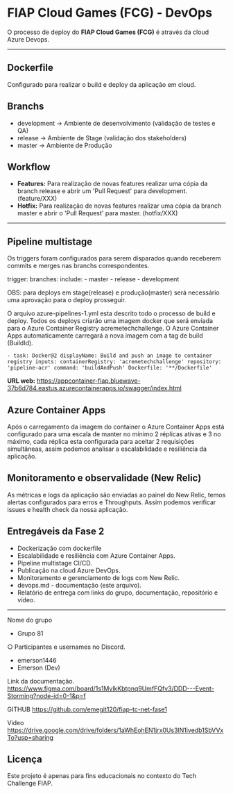 ﻿# FIAP Cloud Games (FCG) - DevOps

O processo de deploy do **FIAP Cloud Games (FCG)** é através da cloud Azure Devops.

---

## Dockerfile

Configurado para realizar o build e deploy da aplicação em cloud.

## Branchs

- development -> Ambiente de desenvolvimento (validação de testes e QA)
- release -> Ambiente de Stage (validação dos stakeholders)
- master -> Ambiente de Produção

## Workflow

- **Features:** Para realização de novas features realizar uma cópia da branch release e abrir um 'Pull Request' para development. (feature/XXX)
- **Hotfix:** Para realização de novas features realizar uma cópia da branch master e abrir o 'Pull Request' para master. (hotfix/XXX)
---

## Pipeline multistage

Os triggers foram configurados para serem disparados quando receberem commits e merges nas branchs correspondentes.

trigger:
  branches:
    include:
      - master
      - release
      - development

OBS: para deploys em stage(release) e produção(master) será necessário uma aprovação para o deploy prosseguir.

O arquivo azure-pipelines-1.yml esta descrito todo o processo de build e deploy. Todos os deploys criarão uma imagem docker que será enviada para o Azure Container Registry acremetechchallenge. O Azure Container Apps automaticamente carregará a nova imagem com a tag de build (BuildId).

`- task: Docker@2
      displayName: Build and push an image to container registry
      inputs:
        containerRegistry: 'acremetechchallenge'
        repository: 'pipeline-acr'
        command: 'buildAndPush'
      Dockerfile: '**/Dockerfile'`

**URL web:** 
https://appcontainer-fiap.bluewave-37b6d784.eastus.azurecontainerapps.io/swagger/index.html


## Azure Container Apps

Após o carregamento da imagem do container o Azure Container Apps está configurado para uma escala de manter no mínimo 2 réplicas ativas e 3 no máximo, cada réplica esta configurada para aceitar 2 requisições simultâneas, assim podemos analisar a escalabilidade e resiliência da aplicação.


## Monitoramento e observalidade (New Relic)

As métricas e logs da aplicação são enviadas ao painel do New Relic, temos alertas configurados para erros e Throughputs. Assim podemos verificar issues e health check da nossa aplicação.


## Entregáveis da Fase 2

- Dockerização com dockerfile
- Escalabilidade e resiliência com Azure Container Apps.
- Pipeline multistage CI/CD.
- Publicação na cloud Azure DevOps.
- Monitoramento e gerenciamento de logs com New Relic.
- devops.md - documentação (este arquivo).
- Relatório de entrega com links do grupo, documentação, repositório e vídeo.

---

 Nome do grupo
 - Grupo 81

○ Participantes e usernames no Discord.
 - emerson1446 
 - Emerson (Dev)

Link da documentação.
https://www.figma.com/board/1s1MvlkKbtpnq9UmfFQfv3/DDD---Event-Storming?node-id=0-1&p=f

GITHUB
https://github.com/emegit120/fiap-tc-net-fase1

Video
https://drive.google.com/drive/folders/1aWhEohEN1jrx0Us3lN1ivedb1SbVVxTo?usp=sharing


## Licença

Este projeto é apenas para fins educacionais no contexto do Tech Challenge FIAP.
